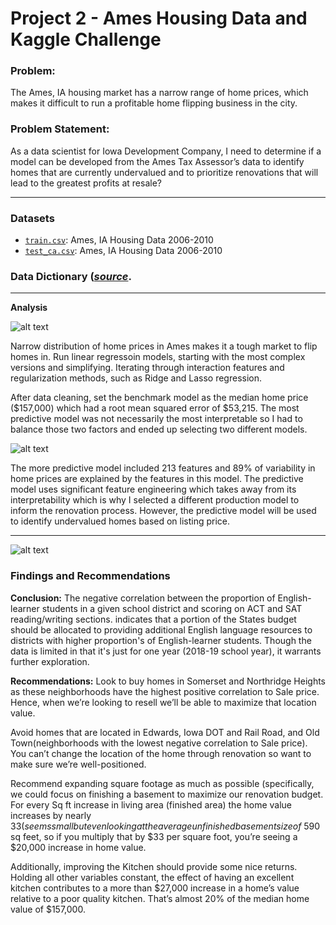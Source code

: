 # Project 2 - Ames Housing Data and Kaggle Challenge

### Problem:
The Ames, IA housing market has a narrow range of home prices, which makes it difficult to run a profitable home flipping business in the city.

### Problem Statement:
As a data scientist for Iowa Development Company, I need to determine if a model can be developed from the Ames Tax Assessor’s data to identify homes that are currently undervalued and to prioritize renovations that will lead to the greatest profits at resale? 


---

### Datasets

* [`train.csv`](./data/train.csv): Ames, IA Housing Data 2006-2010
* [`test_ca.csv`](./data/test_ca.csv): Ames, IA Housing Data 2006-2010 

### Data Dictionary ([*source*](http://jse.amstat.org/v19n3/decock/DataDocumentation.txt).

---

**Analysis**


![alt text](http://localhost:8888/lab/tree/Projects/project-2/project_2/images/home_price_distribution.png)

Narrow distribution of home prices in Ames makes it a tough market to flip homes in. Run linear regressoin models, starting with the most complex versions and simplifying. Iterating through interaction features and regularization methods, such as Ridge and Lasso regression. 

After data cleaning, set the benchmark model as the median home price ($157,000) which had a root mean squared error of $53,215. The most predictive model was not necessarily the most interpretable  so I had to balance those two factors and ended up selecting two different models. 

![alt text](http://localhost:8888/lab/tree/Projects/project-2/project_2/images/inferential_model.png)

The more predictive model included 213 features and 89% of variability in home prices are explained by the features in this model. The predictive model uses significant feature engineering which takes away from its interpretability which is why I selected a different production model to inform the renovation process. However, the predictive model will be used to identify undervalued homes based on listing price. 

---
![alt text](http://localhost:8888/lab/tree/Projects/project-2/project_2/images/square_footage_corr.png)

### Findings and Recommendations

**Conclusion:** 
The negative correlation between the proportion of English-learner students in a given school district and scoring on ACT and SAT reading/writing sections. indicates that a portion of the States budget should be allocated to providing additional English language resources to districts with higher proportion's of English-learner students. Though the data is limited in that it's just for one year (2018-19 school year), it warrants further exploration.

**Recommendations:**
Look to buy homes in Somerset and Northridge Heights as these neighborhoods have the highest positive correlation to Sale price. Hence, when we’re looking to resell we’ll be able to maximize that location value. 

Avoid homes that are located in Edwards, Iowa DOT and Rail Road, and Old Town(neighborhoods with the lowest negative correlation to Sale price). You can’t change the location of the home through renovation so want to make sure we’re well-positioned. 

Recommend expanding square footage as much as possible (specifically, we could focus on finishing a basement to maximize our renovation budget. For every Sq ft increase in living area (finished area) the home value increases by nearly $33 (seems small but even looking at the average unfinished basement size of   ~$590 sq feet, so if you multiply that by $33 per square foot, you’re seeing a $20,000 increase in home value.

Additionally, improving the Kitchen should provide some nice returns. Holding all other variables constant, the effect of having an excellent kitchen contributes to a more than $27,000 increase in a home’s value relative to a poor quality kitchen. That’s almost 20% of the median home value of $157,000. 
